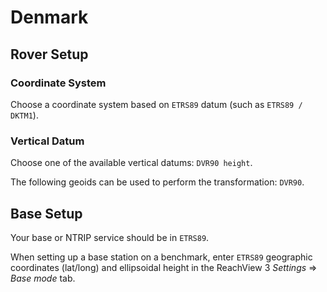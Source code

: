 # Denmark

## Rover Setup

### Coordinate System

Choose a coordinate system based on `ETRS89` datum (such as `ETRS89 / DKTM1`).

### Vertical Datum

Choose one of the available vertical datums: `DVR90 height`.

The following geoids can be used to perform the transformation: `DVR90`.

## Base Setup

Your base or NTRIP service should be in `ETRS89`.

When setting up a base station on a benchmark, enter `ETRS89` geographic coordinates (lat/long) and ellipsoidal height in the ReachView 3 *Settings* ⇒ *Base mode* tab.
